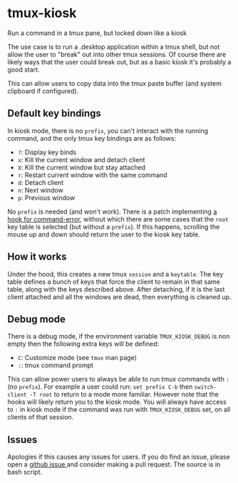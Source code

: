 # tmux-kiosk
Run a command in a tmux pane, but locked down like a kiosk

The use case is to run a .desktop application within a tmux shell, but not allow the user to "break" out into other tmux sessions.
Of course there are likely ways that the user could break out, but as a basic kiosk it's probably a good start.

This can allow users to copy data into the tmux paste buffer (and system clipboard if configured).

## Default key bindings
In kiosk mode, there is no `prefix`, you can't interact with the running command, and the only tmux key bindings are as follows:
- `?`: Display key binds
- `x`: Kill the current window and detach client
- `X`: Kill the current window but stay attached
- `r`: Restart current window with the same command
- `d`: Detach client
- `n`: Next window
- `p`: Previous window

No `prefix` is needed (and won't work). There is a patch implementing [a hook for command-error](https://github.com/tmux/tmux/pull/3973),
without which there are some cases that the `root` key table is selected (but without a `prefix`). If this happens, scrolling the
mouse up and down should return the user to the kiosk key table.

## How it works

Under the hood, this creates a new tmux `session` and a `keytable`. The key table defines a bunch of keys that force the client
to remain in that same table, along with the keys described above. After detaching, if it is the last client attached and all the
windows are dead, then everything is cleaned up.

## Debug mode

There is a debug mode, if the environment variable `TMUX_KIOSK_DEBUG` is non empty then the following extra keys will be defined:
- `C`: Customize mode (see `tmux` man page)
- `:`: tmux command prompt

This can allow power users to always be able to run tmux commands with `:` (no `prefix`). For example a user could run:
`set prefix C-b` then `switch-client -T root` to return to a mode more familiar. However note that the hooks will likely
return you to the kiosk mode. You will always have access to `:` in kiosk mode if the command was run with `TMUX_KIOSK_DEBUG`
set, on all clients of that session.

## Issues

Apologies if this causes any issues for users. If you do find an issue, please open a [github issue ](https://github.com/hughdavenport/tmux-kiosk/issues)
and consider making a pull request. The source is in bash script.
